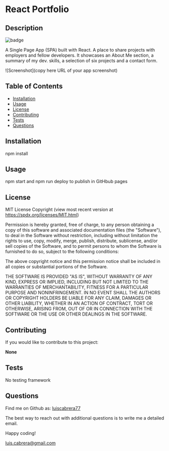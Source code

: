 

# React Portfolio

## Description
![badge](https://img.shields.io/badge/license-MIT-blue)

A Single Page App (SPA) built with React. A place to share projects with employers and fellow developers. It showcases an About Me section, a summary of my dev. skills, a selection of six projects and a contact form.

![Screenshot](copy here URL of your app screenshot)

## Table of Contents
- [Installation](#installation)
- [Usage](#usage)
- [License](#license)
- [Contributing](#contributing)
- [Tests](#tests)
- [Questions](#questions)

## Installation
npm install

## Usage
npm start and npm run deploy to publish in GitHbub pages

## License

MIT License Copyright
(view most recent version at https://spdx.org/licenses/MIT.html)

Permission is hereby granted, free of charge, to any person obtaining a copy 
of this software and associated documentation files (the "Software"), to deal 
in the Software without restriction, including without limitation the rights 
to use, copy, modify, merge, publish, distribute, sublicense, and/or sell 
copies of the Software, and to permit persons to whom the Software is 
furnished to do so, subject to the following conditions:

The above copyright notice and this permission notice shall be included in all 
copies or substantial portions of the Software.

THE SOFTWARE IS PROVIDED "AS IS", WITHOUT WARRANTY OF ANY KIND, EXPRESS OR 
IMPLIED, INCLUDING BUT NOT LIMITED TO THE WARRANTIES OF MERCHANTABILITY, 
FITNESS FOR A PARTICULAR PURPOSE AND NONINFRINGEMENT. IN NO EVENT SHALL THE 
AUTHORS OR COPYRIGHT HOLDERS BE LIABLE FOR ANY CLAIM, DAMAGES OR OTHER 
LIABILITY, WHETHER IN AN ACTION OF CONTRACT, TORT OR OTHERWISE, ARISING FROM, 
OUT OF OR IN CONNECTION WITH THE SOFTWARE OR THE USE OR OTHER DEALINGS IN THE 
SOFTWARE.


## Contributing
If you would like to contribute to this project:

**None**

## Tests
No testing framework

## Questions
Find me on Github as: [luiscabrera77](https://github.com/luiscabrera77)

The best way to reach out with additional questions is to write me a detailed email. 

Happy coding!

luis.cabrera@gmail.com
